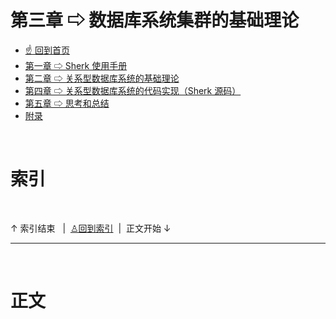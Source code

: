 # 第三章 ⇨ 数据库系统集群的基础理论

- [☝ 回到首页](https://github.com/Lvsi-China/Sherk)
- [第一章 ⇨ Sherk 使用手册](https://github.com/Lvsi-China/Sherk/blob/master/docs/README.chapter1.md)
- [第二章 ⇨ 关系型数据库系统的基础理论](https://github.com/Lvsi-China/Sherk/blob/master/docs/README.chapter2.md)
- [第四章 ⇨ 关系型数据库系统的代码实现（Sherk 源码）](https://github.com/Lvsi-China/Sherk/blob/master/docs/README.chapter4.md)
- [第五章 ⇨ 思考和总结](https://github.com/Lvsi-China/Sherk/blob/master/docs/README.chapter5.md)
- [附录](https://github.com/Lvsi-China/Sherk/blob/master/docs/README.appendix.md)

<br/>

# <span id="article-index">索引</span>

<br/>

↑ 索引结束 &nbsp; | &nbsp;[♙回到索引](#article-index)  &nbsp;|&nbsp; 正文开始 ↓

---

<br/>

# 正文


<br/>
